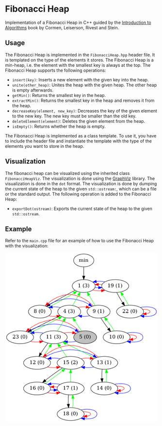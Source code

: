 # Fibonacci Heap

Implementation of a Fibonacci Heap in C++ guided by the [Introduction to Algorithms](https://mitpress.mit.edu/books/introduction-algorithms-third-edition) book by Cormen, Leiserson, Rivest and Stein.


## Usage

The Fibonacci Heap is implemented in the `FibonacciHeap.hpp` header file. It is templated on the type of the elements it stores. The Fibonacci Heap is a min-heap, i.e. the element with the smallest key is always at the top. The Fibonacci Heap supports the following operations:

* `insert(key)`: Inserts a new element with the given key into the heap.
* `unite(other_heap)`: Unites the heap with the given heap. The other heap is empty afterwards.
* `getMin()`: Returns the smallest key in the heap.
* `extractMin()`: Returns the smallest key in the heap and removes it from the heap.
* `decreaseKey(element, new_key)`: Decreases the key of the given element to the new key. The new key must be smaller than the old key.
* `deleteElement(element)`: Deletes the given element from the heap.
* `isEmpty()`: Returns whether the heap is empty.

The Fibonacci Heap is implemented as a class template. To use it, you have to include the header file and instantiate the template with the type of the elements you want to store in the heap.


## Visualization

The fibonacci heap can be visualized using the inherited class `FibonacciHeapViz`. The visualization is done using the [GraphViz](https://www.graphviz.org/) library. The visualization is done in the `dot` format. The visualization is done by dumping the current state of the heap to the given `std::ostream:`, which can be a file or the standard output. The following operation is added to the Fibonacci Heap:

* `exportDot(ostream)`: Exports the current state of the heap to the given `std::ostream`.


## Example

Refer to the `main.cpp` file for an example of how to use the Fibonacci Heap with the visualization:  

![Example Visualization](example/fibheap.png)

